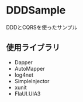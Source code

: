 # DDDSample
DDDとCQRSを使ったサンプル

## 使用ライブラリ
* Dapper
* AutoMapper
* log4net
* SimpleInjector
* xunit
* FlaUI.UIA3

